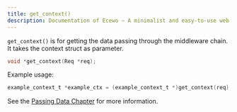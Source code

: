 ```yaml
---
title: get_context()
description: Documentation of Ecewo — A minimalist and easy-to-use web framework for C
---
```


`get_context()` is for getting the data passing through the middleware chain. It takes the context struct as parameter.

```c
void *get_context(Req *req);
```

Example usage:

```c
example_context_t *example_ctx = (example_context_t *)get_context(req);
```

See the [Passing Data Chapter](/docs/middleware/#passing-data) for more information.
